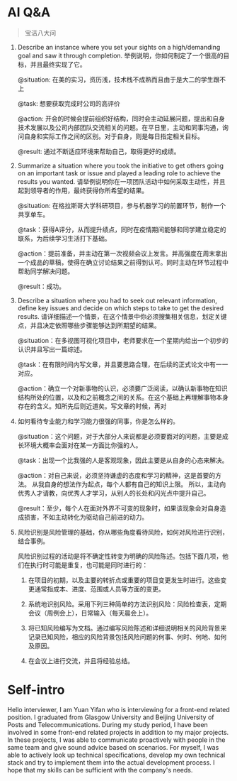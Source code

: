 # AI Q&A

> 宝洁八大问

1. Describe an instance where you set your sights on a high/demanding goal and saw it through completion.
    举例说明，你如何制定了一个很高的目标，并且最终实现了它。 

    @situation: 在美的实习，资历浅，技术栈不成熟而且由于是大二的学生跟不上

    @task: 想要获取完成时公司的高评价

    @action: 开会的时候会提前组织好结构，同时会主动延展问题，提出和自身技术发展以及公司内部团队交流相关的问题。在平日里，主动和同事沟通，询问自身和实际工作之间的区别。对于自身，则是每日指定相关目标。

    @result: 通过不断适应环境来帮助自己，取得更好的成绩。

2.  Summarize a situation where you took the initiative to get others going on an important task or issue and played a leading role to achieve the results you wanted.
    请举例说明你在一项团队活动中如何采取主动性，并且起到领导者的作用，最终获得你所希望的结果。 

    @situation: 在格拉斯哥大学科研项目，参与机器学习的前置环节，制作一个共享单车。

    @task：获得A评分，从而提升绩点，同时在疫情期间能够和同学建立稳定的联系，为后续学习生活打下基础。

    @action：提前准备，并主动在第一次视频会议上发言。并高强度在周末拿出一个成品的草稿，使得在确立讨论结果之前得到认可。同时主动在环节过程中帮助同学解决问题。

    @result：成功。

3.  Describe a situation where you had to seek out relevant information, define key issues and decide on which steps to take to get the desired results.
    请详细描述一个情景，在这个情景中你必须搜集相关信息，划定关键点，并且决定依照哪些步骤能够达到所期望的结果。 

    @situation：在多视图可视化项目中，老师要求在一个星期内给出一个初步的认识并且写出一篇综述。

    @task：在有限时间内写文章，并且要思路合理，在后续的正式论文中有一一对应。

    @action：确立一个对新事物的认识，必须要广泛阅读，以确认新事物在知识结构所处的位置，以及和之前概念之间的关系。在这个基础上再理解事物本身存在的含义。知所先后则近道矣。写文章的时候，再对
    
4. 如何看待专业能力和学习能力很强的同事，你是怎么样的。

    @situation：这个问题，对于大部分人来说都是必须要面对的问题，主要是成长环境大概率会面对在某一方面比你强的人。

    @task：出现一个比我强的人是客观现象，因此主要是从自身的心态来解决。

    @action：对自己来说，必须坚持谦虚的态度和学习的精神，这是首要的方法。 从我自身的想法作为起点，每个人都有自己的知识上限。 所以，主动向优秀人才请教，向优秀人才学习，从别人的长处和闪光点中提升自己。 

    @result：至少，每个人在面对外界不可变的现象时，如果该现象会对自身造成损害，不如主动转化为驱动自己前进的动力。

5. 风险识别是风险管理的基础，你从哪些角度看待风险，如何对风险进行识别，结合事例。

     风险识别过程的活动是将不确定性转变为明确的风险陈述。包括下面几项，他们在执行时可能是重复，也可能是同时进行的： 　

    1. 在项目的初期，以及主要的转折点或重要的项目变更发生时进行。这些变更通常指成本、进度、范围或人员等方面的变更。 

    2. 系统地识别风险。采用下列三种简单的方法识别风险：风险检查表，定期会议（周例会上），日常输入（每天晨会上）。 　

    3. 将已知风险编写为文档。通过编写风险陈述和详细说明相关的风险背景来记录已知风险，相应的风险背景包括风险问题的何事、何时、何地、如何及原因。 
    4. 在会议上进行交流，并且将经验总结。

    

# Self-intro

Hello interviewer, I am Yuan Yifan who is interviewing for a front-end related position. I graduated from Glasgow University and Beijing University of Posts and Telecommunications. During my study period, I have been involved in some front-end related projects in addition to my major projects. In these projects, I was able to communicate proactively with people in the same team and give sound advice based on scenarios. For myself, I was able to actively look up technical specifications, develop my own technical stack and try to implement them into the actual development process. I hope that my skills can be sufficient with the company's needs.
